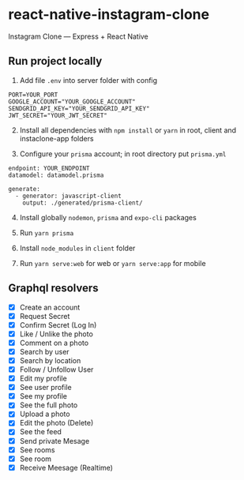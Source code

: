 # react-native-instagram-clone

Instagram Clone — Express + React Native

## Run project locally

1. Add file `.env` into server folder with config

```
PORT=YOUR_PORT
GOOGLE_ACCOUNT="YOUR_GOOGLE_ACCOUNT"
SENDGRID_API_KEY="YOUR_SENDGRID_API_KEY"
JWT_SECRET="YOUR_JWT_SECRET"
```

2. Install all dependencies with `npm install` or `yarn` in root, client and instaclone-app folders

3. Configure your `prisma` account; in root directory put `prisma.yml`

```
endpoint: YOUR_ENDPOINT
datamodel: datamodel.prisma

generate:
  - generator: javascript-client
    output: ./generated/prisma-client/
```

4. Install globally `nodemon`, `prisma` and `expo-cli` packages

5. Run `yarn prisma`

6. Install `node_modules` in `client` folder

7. Run `yarn serve:web` for web or `yarn serve:app` for mobile

## Graphql resolvers

- [x] Create an account
- [x] Request Secret
- [x] Confirm Secret (Log In)
- [x] Like / Unlike the photo
- [x] Comment on a photo
- [x] Search by user
- [x] Search by location
- [x] Follow / Unfollow User
- [x] Edit my profile
- [x] See user profile
- [x] See my profile
- [x] See the full photo
- [x] Upload a photo
- [x] Edit the photo (Delete)
- [x] See the feed
- [x] Send private Mesage
- [x] See rooms
- [x] See room
- [x] Receive Meesage (Realtime)
